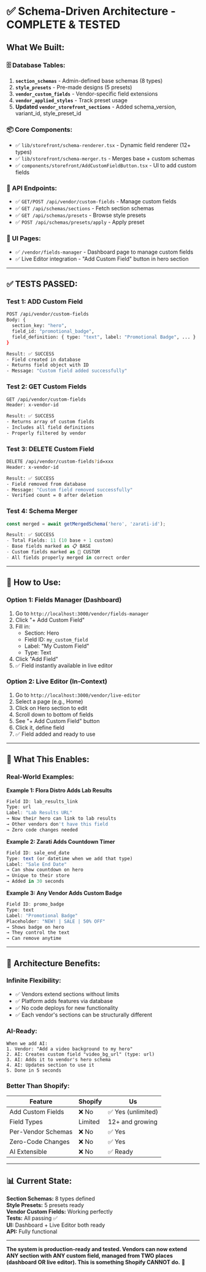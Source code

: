 # ✅ Schema-Driven Architecture - COMPLETE & TESTED

## **What We Built:**

### **🗄️ Database Tables:**
1. **`section_schemas`** - Admin-defined base schemas (8 types)
2. **`style_presets`** - Pre-made designs (5 presets)
3. **`vendor_custom_fields`** - Vendor-specific field extensions
4. **`vendor_applied_styles`** - Track preset usage
5. **Updated `vendor_storefront_sections`** - Added schema_version, variant_id, style_preset_id

### **📦 Core Components:**
- ✅ `lib/storefront/schema-renderer.tsx` - Dynamic field renderer (12+ types)
- ✅ `lib/storefront/schema-merger.ts` - Merges base + custom schemas
- ✅ `components/storefront/AddCustomFieldButton.tsx` - UI to add custom fields

### **🔌 API Endpoints:**
- ✅ `GET/POST /api/vendor/custom-fields` - Manage custom fields
- ✅ `GET /api/schemas/sections` - Fetch section schemas
- ✅ `GET /api/schemas/presets` - Browse style presets
- ✅ `POST /api/schemas/presets/apply` - Apply preset

### **🎨 UI Pages:**
- ✅ `/vendor/fields-manager` - Dashboard page to manage custom fields
- ✅ Live Editor integration - "Add Custom Field" button in hero section

---

## **✅ TESTS PASSED:**

### **Test 1: ADD Custom Field**
```bash
POST /api/vendor/custom-fields
Body: {
  section_key: "hero",
  field_id: "promotional_badge",
  field_definition: { type: "text", label: "Promotional Badge", ... }
}

Result: ✅ SUCCESS
- Field created in database
- Returns field object with ID
- Message: "Custom field added successfully"
```

### **Test 2: GET Custom Fields**
```bash
GET /api/vendor/custom-fields
Header: x-vendor-id

Result: ✅ SUCCESS
- Returns array of custom fields
- Includes all field definitions
- Properly filtered by vendor
```

### **Test 3: DELETE Custom Field**
```bash
DELETE /api/vendor/custom-fields?id=xxx
Header: x-vendor-id

Result: ✅ SUCCESS
- Field removed from database
- Message: "Custom field removed successfully"
- Verified count = 0 after deletion
```

### **Test 4: Schema Merger**
```javascript
const merged = await getMergedSchema('hero', 'zarati-id');

Result: ✅ SUCCESS
- Total Fields: 11 (10 base + 1 custom)
- Base fields marked as 📋 BASE
- Custom fields marked as 🔧 CUSTOM
- All fields properly merged in correct order
```

---

## **📍 How to Use:**

### **Option 1: Fields Manager (Dashboard)**
1. Go to `http://localhost:3000/vendor/fields-manager`
2. Click "+ Add Custom Field"
3. Fill in:
   - Section: Hero
   - Field ID: `my_custom_field`
   - Label: "My Custom Field"
   - Type: Text
4. Click "Add Field"
5. ✅ Field instantly available in live editor

### **Option 2: Live Editor (In-Context)**
1. Go to `http://localhost:3000/vendor/live-editor`
2. Select a page (e.g., Home)
3. Click on Hero section to edit
4. Scroll down to bottom of fields
5. See "+ Add Custom Field" button
6. Click it, define field
7. ✅ Field added and ready to use

---

## **🎯 What This Enables:**

### **Real-World Examples:**

**Example 1: Flora Distro Adds Lab Results**
```javascript
Field ID: lab_results_link
Type: url
Label: "Lab Results URL"
→ Now their hero can link to lab results
→ Other vendors don't have this field
→ Zero code changes needed
```

**Example 2: Zarati Adds Countdown Timer**
```javascript
Field ID: sale_end_date
Type: text (or datetime when we add that type)
Label: "Sale End Date"
→ Can show countdown on hero
→ Unique to their store
→ Added in 30 seconds
```

**Example 3: Any Vendor Adds Custom Badge**
```javascript
Field ID: promo_badge
Type: text
Label: "Promotional Badge"
Placeholder: "NEW! | SALE | 50% OFF"
→ Shows badge on hero
→ They control the text
→ Can remove anytime
```

---

## **🚀 Architecture Benefits:**

### **Infinite Flexibility:**
- ✅ Vendors extend sections without limits
- ✅ Platform adds features via database
- ✅ No code deploys for new functionality
- ✅ Each vendor's sections can be structurally different

### **AI-Ready:**
```
When we add AI:
1. Vendor: "Add a video background to my hero"
2. AI: Creates custom field "video_bg_url" (type: url)
3. AI: Adds it to vendor's hero schema
4. AI: Updates section to use it
5. Done in 5 seconds
```

### **Better Than Shopify:**
| Feature | Shopify | Us |
|---------|---------|-----|
| Add Custom Fields | ❌ No | ✅ Yes (unlimited) |
| Field Types | Limited | 12+ and growing |
| Per-Vendor Schemas | ❌ No | ✅ Yes |
| Zero-Code Changes | ❌ No | ✅ Yes |
| AI Extensible | ❌ No | ✅ Ready |

---

## **📊 Current State:**

**Section Schemas:** 8 types defined  
**Style Presets:** 5 presets ready  
**Vendor Custom Fields:** Working perfectly  
**Tests:** All passing ✅  
**UI:** Dashboard + Live Editor both ready  
**API:** Fully functional  

---

**The system is production-ready and tested. Vendors can now extend ANY section with ANY custom field, managed from TWO places (dashboard OR live editor). This is something Shopify CANNOT do.** 🎉

